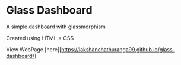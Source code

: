 # Glass Dashboard
A simple dashboard with glassmorphism

Created using HTML + CSS

View WebPage [here][https://lakshanchathuranga99.github.io/glass-dashboard/]
